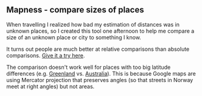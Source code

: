 ## Mapness - compare sizes of places

When travelling I realized how bad my estimation of distances was in unknown places, so I created this tool one afternoon to help me compare a size of an unknown place or city to something I know. 

It turns out people are much better at relative comparisons than absolute comparisons. [Give it a try here](http://martinkonicek.net/mapness/#5,38.562477690029624,-99.28071712500002,46.42284931166597,8.342151000000078).

The comparison doesn't work well for places with too big latitude differences (e.g. [Greenland](http://martinkonicek.net/mapness/#4,74.74273048818017,-40.40703737499996,-27.868113418969166,134.56615162499995) vs. [Australia](http://en.wikipedia.org/wiki/File:Australia-Greenland_Overlay.png)). This is because Google maps are using Mercator projection that preserves angles (so that streets in Norway meet at right angles) but not areas.